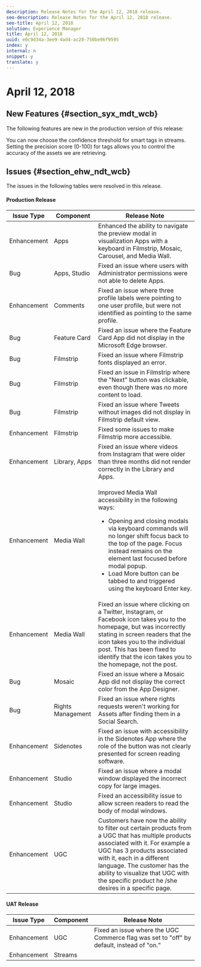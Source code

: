 ```yaml
---
description: Release Notes for the April 12, 2018 release.
seo-description: Release Notes for the April 12, 2018 release.
seo-title: April 12, 2018
solution: Experience Manager
title: April 12, 2018
uuid: e0c9d34a-3ee9-4ad4-ac28-750be96f9595
index: y
internal: n
snippet: y
translate: y
---
```


# April 12, 2018


## New Features {#section_syx_mdt_wcb}

The following features are new in the production version of this release:

You can now choose the confidence threshold for smart tags in streams. Setting the precision score (0-100) for tags allows you to control the accuracy of the assets we are retrieving.

## Issues {#section_ehw_ndt_wcb}

The issues in the following tables were resolved in this release.

#### Production Release
<table id="table_f5w_4xk_mdb">  
 <thead> 
  <tr> 
   <th class="entry"> <b>Issue Type</b> </th> 
   <th class="entry"> <b>Component</b> </th> 
   <th class="entry"> <b>Release Note</b> </th> 
  </tr> 
 </thead>
 <tbody> 
  <tr> 
   <td> Enhancement</td> 
   <td> Apps</td> 
   <td> Enhanced the ability to navigate the preview modal in visualization Apps with a keyboard in Filmstrip, Mosaic, Carousel, and Media Wall.</td> 
  </tr> 
  <tr> 
   <td> Bug</td> 
   <td> Apps, Studio</td> 
   <td> Fixed an issue where users with Administrator permissions were not able to delete Apps.</td> 
  </tr> 
  <tr> 
   <td> Enhancement</td> 
   <td> Comments</td> 
   <td> Fixed an issue where three profile labels were pointing to one user profile, but were not identified as pointing to the same profile.</td> 
  </tr> 
  <tr> 
   <td> Bug</td> 
   <td> Feature Card</td> 
   <td> Fixed an issue where the Feature Card App did not display in the Microsoft Edge browser.</td> 
  </tr> 
  <tr> 
   <td> Bug</td> 
   <td> Filmstrip</td> 
   <td> Fixed an issue where Filmstrip fonts displayed an error.</td> 
  </tr> 
  <tr> 
   <td> Bug</td> 
   <td> Filmstrip</td> 
   <td> Fixed an issue in Filmstrip where the "Next" button was clickable, even though there was no more content to load.</td> 
  </tr> 
  <tr> 
   <td> Bug</td> 
   <td> Filmstrip</td> 
   <td> Fixed an issue where Tweets without images did not display in Filmstrip default view.</td> 
  </tr> 
  <tr> 
   <td> Enhancement</td> 
   <td> Filmstrip</td> 
   <td> Fixed some issues to make Filmstrip more accessible.</td> 
  </tr> 
  <tr> 
   <td> Enhancement</td> 
   <td> Library, Apps</td> 
   <td> Fixed an issue where videos from Instagram that were older than three months did not render correctly in the Library and Apps.</td> 
  </tr> 
  <tr> 
   <td> Enhancement</td> 
   <td> Media Wall</td> 
   <td> <p>Improved Media Wall accessibility in the following ways: </p> 
    <ul id="ul_tcq_r1l_mdb"> 
     <li>Opening and closing modals via keyboard commands will no longer shift focus back to the top of the page. Focus instead remains on the element last focused before modal popup. </li> 
     <li>Load More button can be tabbed to and triggered using the keyboard Enter key.</li> 
    </ul> </td> 
  </tr> 
  <tr> 
   <td> Enhancement</td> 
   <td> Media Wall</td> 
   <td> Fixed an issue where clicking on a Twitter, Instagram, or Facebook icon takes you to the homepage, but was incorrectly stating in screen readers that the icon takes you to the individual post. This has been fixed to identify that the icon takes you to the homepage, not the post.</td> 
  </tr> 
  <tr> 
   <td> Bug</td> 
   <td> Mosaic</td> 
   <td> Fixed an issue where a Mosaic App did not display the correct color from the App Designer.</td> 
  </tr> 
  <tr> 
   <td> Bug</td> 
   <td> Rights Management</td> 
   <td> Fixed an issue where rights requests weren't working for Assets after finding them in a Social Search.</td> 
  </tr> 
  <tr> 
   <td> Enhancement</td> 
   <td> Sidenotes</td> 
   <td> Fixed an issue with accessibility in the Sidenotes App where the role of the button was not clearly presented for screen reading software.</td> 
  </tr> 
  <tr> 
   <td> Enhancement</td> 
   <td> Studio</td> 
   <td> Fixed an issue where a modal window displayed the incorrect copy for large images.</td> 
  </tr> 
  <tr> 
   <td> Enhancement</td> 
   <td> Studio</td> 
   <td> Fixed an accessibility issue to allow screen readers to read the body of modal windows.</td> 
  </tr> 
  <tr> 
   <td> Enhancement</td> 
   <td> UGC</td> 
   <td> Customers have now the ability to filter out certain products from a UGC that has multiple products associated with it. For example a UGC has 3 products associated with it, each in a different language. The customer has the ability to visualize that UGC with the specific product he /she desires in a specific page.</td> 
  </tr> 
 </tbody> 
</table>


<a id="section_crv_pq3_qdb"></a>


#### UAT Release
|  **Issue Type** | **Component** | **Release Note** |
|---|---|---|
|  Enhancement | UGC | Fixed an issue where the UGC Commerce flag was set to "off" by default, instead of "on." |
|  Enhancement | Streams | |

